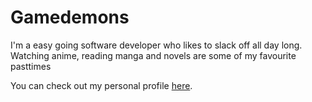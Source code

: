 # Gamedemons

I'm a easy going software developer who likes to slack off all day long. Watching anime, reading manga and novels are some of my favourite pasttimes

You can check out my personal profile [here](https://github.com/Gamedemons).
